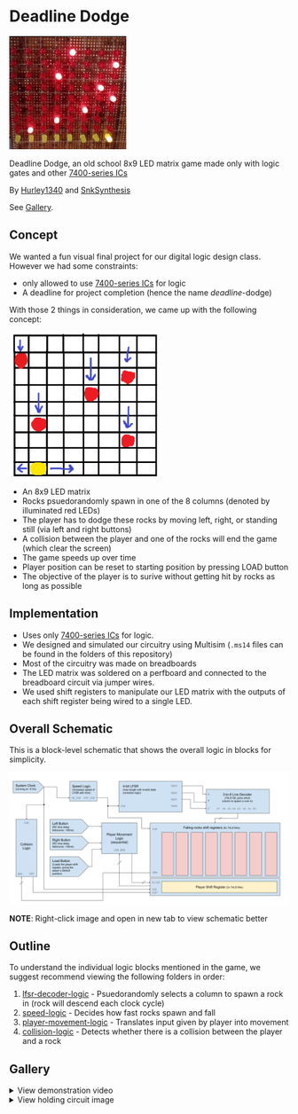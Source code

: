 # Deadline Dodge
![Matrix GIF](matrix.gif)

Deadline Dodge, an old school 8x9 LED matrix game made only with logic gates and other [7400-series ICs](https://en.wikipedia.org/wiki/List_of_7400-series_integrated_circuits)

By [Hurley1340](https://github.com/Hurley1340) and [SnkSynthesis](https://github.com/SnkSynthesis)

See [Gallery](#gallery).

## Concept

We wanted a fun visual final project for our digital logic design class. However we had some constraints:
* only allowed to use [7400-series ICs](https://en.wikipedia.org/wiki/List_of_7400-series_integrated_circuits) for logic
* A deadline for project completion (hence the name _deadline_-dodge)

With those 2 things in consideration, we came up with the following concept: 

![Concept Image](concept.png)


* An 8x9 LED matrix
* Rocks psuedorandomly spawn in one of the 8 columns
(denoted by illuminated red LEDs)
* The player has to dodge these rocks by moving left, right, or standing still (via left and right buttons)
* A collision between the player and one of the rocks will end the game (which clear the screen)
* The game speeds up over time
* Player position can be reset to starting position by pressing LOAD button
* The objective of the player is to surive without getting hit by rocks as long as possible


## Implementation
* Uses only [7400-series ICs](https://en.wikipedia.org/wiki/List_of_7400-series_integrated_circuits) for logic.
* We designed and simulated our circuitry using Multisim (`.ms14` files can be found in the folders of this repository)
* Most of the circuitry was made on breadboards
* The LED matrix was soldered on a perfboard and connected to the breadboard circuit via jumper wires.
* We used shift registers to manipulate our LED matrix with the outputs of each shift register being wired to a single LED. 

## Overall Schematic
This is a block-level schematic that shows the overall logic in blocks for simplicity.

![Overall Schematic](https://raw.githubusercontent.com/SnkSynthesis/deadline-dodge/refs/heads/main/overall_schematic.png)

**NOTE**: Right-click image and open in new tab to view schematic better

## Outline
To understand the individual logic blocks mentioned in the game, we suggest recommend viewing the following folders in order:
1. [lfsr-decoder-logic](./lfsr-decoder-logic) - Psuedorandomly selects a column to spawn a rock in (rock will descend each clock cycle) 
2. [speed-logic](./speed-logic) - Decides how fast rocks spawn and fall
3. [player-movement-logic](./player-movement-logic) - Translates input given by player into movement
4. [collision-logic](./collision-logic) - Detects whether there is a collision between the player and a rock

## Gallery

<details>
<summary>View demonstration video</summary>
<br>
  
**NOTE**: 2 of the 8 columns are not connected due to time constraints we had while filming but those 2 columns are operational

[Demonstration Video](https://drive.google.com/file/d/1kh-cmQssLxfHI6EVnNEhwa_JeeISMlLd/view?usp=sharing)

</details>

<details>

<summary>View holding circuit image</summary>

<img src="holding_circuit.png" width="50%" height="50%">
</details>

